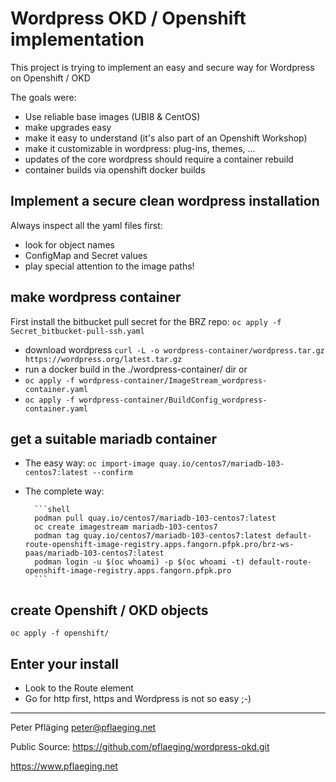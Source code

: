 # Wordpress OKD / Openshift implementation

This project is trying to implement an easy and secure way for Wordpress on Openshift / OKD

The goals were:

- Use reliable base images (UBI8 & CentOS)
- make upgrades easy
- make it easy to understand (it's also part of an Openshift Workshop)
- make it customizable in wordpress: plug-ins, themes, ...
- updates of the core wordpress should require a container rebuild
- container builds via openshift docker builds

## Implement a secure clean wordpress installation

Always inspect all the yaml files first:

- look for object names
- ConfigMap and Secret values
- play special attention to the image paths!

## make wordpress container

First install the bitbucket pull secret for the BRZ repo: `oc apply -f Secret_bitbucket-pull-ssh.yaml`

- download wordpress `curl -L -o wordpress-container/wordpress.tar.gz https://wordpress.org/latest.tar.gz`
- run a docker build in the ./wordpress-container/ dir or
- `oc apply -f wordpress-container/ImageStream_wordpress-container.yaml`
- `oc apply -f wordpress-container/BuildConfig_wordpress-container.yaml`


## get a suitable mariadb container

- The easy way: `oc import-image quay.io/centos7/mariadb-103-centos7:latest --confirm`
- The complete way:

        ```shell
        podman pull quay.io/centos7/mariadb-103-centos7:latest
        oc create imagestream mariadb-103-centos7
        podman tag quay.io/centos7/mariadb-103-centos7:latest default-route-openshift-image-registry.apps.fangorn.pfpk.pro/brz-ws-paas/mariadb-103-centos7:latest
        podman login -u $(oc whoami) -p $(oc whoami -t) default-route-openshift-image-registry.apps.fangorn.pfpk.pro 
        ```

## create Openshift / OKD objects

`oc apply -f openshift/`

## Enter your install

- Look to the Route element
- Go for http first, https and Wordpress is not so easy ;-)

---
Peter Pfläging <peter@pflaeging.net>

Public Source: <https://github.com/pflaeging/wordpress-okd.git>

<https://www.pflaeging.net>
